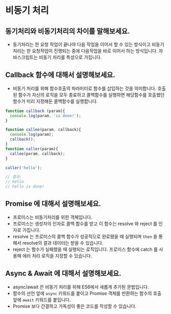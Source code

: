 # 비동기 처리



## 동기처리와 비동기처리의 차이를 말해보세요.

- 동기처리는 한 요청 작업이 끝나야 다음 작업을 이어서 할 수 있는 방식이고 비동기처리는 한 요청작업이 진행되는 중에 다음작업을 바로 이어서 하는 방식입니다. 자바스크립트는 비동기 처리를 특성으로 가집니다.



## Callback 함수에 대해서 설명해보세요.

- 비동기 처리를 위해 함수호출의 파라미터로 함수를 삽입하는 것을 의미합니다. 호출된 함수가 자신의 로직을 모두 종료하고 콜백함수를 실행하면 해당함수를 호출했던 함수가 미리 지정해둔 콜백함수를 실행합니다.

~~~javascript
function callback (param){
  console.log(param, 'is done!');
}

function callee(param, callback){
  console.log(param);
  callback();
}
function caller(param){
  callee(param, callback);
}

caller('hello');

// 결과:
// hello 
// hello is done! 
~~~



## Promise 에 대해서 설명해보세요.

- 프로미스는 비동기처리를 위한 객체입니다. 
- 프로미스는 생성자의 인자로 콜백 함수를 받고 이 함수는 resolve 와 reject 를 인자로 가집니다. 
- resolve 는 프로미스의 콜백 함수가 성공적으로 완료됐을 때 실행되며 `then` 을 통해서 resolve의 결과 데이터는 받을 수 있습니다.
- reject 는 함수가 실패했을 때 실행되는 로직입니다. 프로미스 함수에 catch 를 사용해 에러 처리 로직을 지정할 수 있습니다.



## Async & Await 에 대해서 설명해보세요.

- async/await 은 비동기 처리를 위해 ES6에서 새롭게 추가된 문법입니다.
- 함수의 선언 앞에 `async` 키워드를 붙이고 Promise 객체를 반환하는 함수의 호출 앞에 `await` 키워드를 붙입니다.
- Promise 보다 간결하고 가독성이 좋은 코드를 작성할 수 있습니다.